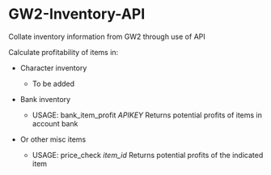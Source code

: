 # GW2-Inventory-API
Collate inventory information from GW2 through use of API

Calculate profitability of items in:
* Character inventory
  * To be added
  
* Bank inventory
  * USAGE: bank_item_profit *APIKEY*
  Returns potential profits of items in account bank

* Or other misc items
  * USAGE: price_check *item_id*
  Returns potential profits of the indicated item
